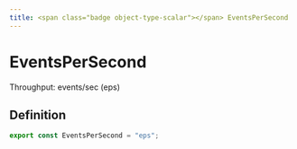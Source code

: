 ```yaml
---
title: <span class="badge object-type-scalar"></span> EventsPerSecond
---
```

# <span class="badge object-type-scalar"></span> EventsPerSecond

Throughput: events/sec (eps)

## Definition

```typescript
export const EventsPerSecond = "eps";

```
